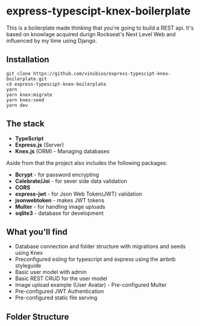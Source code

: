 # express-typescipt-knex-boilerplate

This is a boilerplate made thinking that you're going to build a REST api.
It's based on knowlage acquired durign Rockseat's Next Level Web and influenced by my time using Django.

## Installation

~~~shell
git clone https://github.com/vinibiso/express-typescipt-knex-boilerplate.git
cd express-typescipt-knex-boilerplate
yarn
yarn knex:migrate
yarn knex:seed
yarn dev
~~~

## The stack

- **TypeScript**
- **Express.js** (Server)
- **Knex.js** (ORM) - Managing databases

Aside from that the project also includes the following packages:

- **Bcrypt** - for password encrypting
- **Celebrate/Joi** - for sever side data validation
- **CORS**
- **express-jwt** - for Json Web Token(JWT) validation
- **jsonwebtoken** - makes JWT tokens
- **Multer** - for handling image uploads
- **sqlite3** - database for development

## What you'll find

- Database connection and folder structure with migrations and seeds using Knex
- Preconfigured esling for typescript and express using the airbnb styleguide
- Basic user model with admin
- Basic REST CRUD for the user model
- Image upload example (User Avatar) - Pre-configured Multer
- Pre-configured JWT Authentication
- Pre-configured static file serving

## Folder Structure
